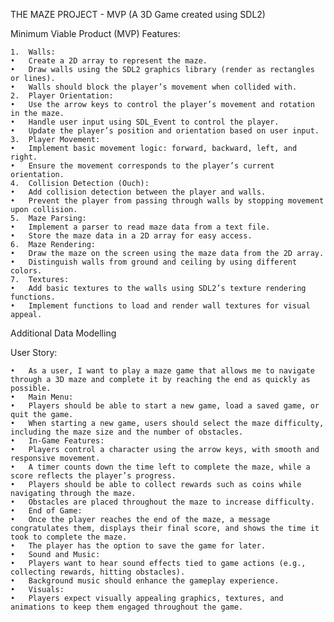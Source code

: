 THE MAZE PROJECT - MVP (A 3D Game created using SDL2)

Minimum Viable Product (MVP) Features:

	1.	Walls:
	•	Create a 2D array to represent the maze.
	•	Draw walls using the SDL2 graphics library (render as rectangles or lines).
	•	Walls should block the player’s movement when collided with.
	2.	Player Orientation:
	•	Use the arrow keys to control the player’s movement and rotation in the maze.
	•	Handle user input using SDL_Event to control the player.
	•	Update the player’s position and orientation based on user input.
	3.	Player Movement:
	•	Implement basic movement logic: forward, backward, left, and right.
	•	Ensure the movement corresponds to the player’s current orientation.
	4.	Collision Detection (Ouch):
	•	Add collision detection between the player and walls.
	•	Prevent the player from passing through walls by stopping movement upon collision.
	5.	Maze Parsing:
	•	Implement a parser to read maze data from a text file.
	•	Store the maze data in a 2D array for easy access.
	6.	Maze Rendering:
	•	Draw the maze on the screen using the maze data from the 2D array.
	•	Distinguish walls from ground and ceiling by using different colors.
	7.	Textures:
	•	Add basic textures to the walls using SDL2’s texture rendering functions.
	•	Implement functions to load and render wall textures for visual appeal.

Additional Data Modelling

User Story:

	•	As a user, I want to play a maze game that allows me to navigate through a 3D maze and complete it by reaching the end as quickly as possible.
	•	Main Menu:
	•	Players should be able to start a new game, load a saved game, or quit the game.
	•	When starting a new game, users should select the maze difficulty, including the maze size and the number of obstacles.
	•	In-Game Features:
	•	Players control a character using the arrow keys, with smooth and responsive movement.
	•	A timer counts down the time left to complete the maze, while a score reflects the player’s progress.
	•	Players should be able to collect rewards such as coins while navigating through the maze.
	•	Obstacles are placed throughout the maze to increase difficulty.
	•	End of Game:
	•	Once the player reaches the end of the maze, a message congratulates them, displays their final score, and shows the time it took to complete the maze.
	•	The player has the option to save the game for later.
	•	Sound and Music:
	•	Players want to hear sound effects tied to game actions (e.g., collecting rewards, hitting obstacles).
	•	Background music should enhance the gameplay experience.
	•	Visuals:
	•	Players expect visually appealing graphics, textures, and animations to keep them engaged throughout the game.
